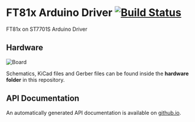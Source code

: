# FT81x Arduino Driver [![Build Status](https://travis-ci.org/blazer82/FT81x_Arduino_Driver.svg?branch=master)](https://travis-ci.org/blazer82/FT81x_Arduino_Driver)

FT81x on ST7701S Arduino Driver

## Hardware

![Board](https://raw.githubusercontent.com/blazer82/FT81x_Arduino_Driver/master/assets/board.png)

Schematics, KiCad files and Gerber files can be found inside the **hardware folder** in this repository.

## API Documentation

An automatically generated API documentation is available on [github.io](https://blazer82.github.io/FT81x_Arduino_Driver).





